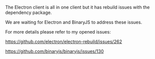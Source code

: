 The Electron client is all in one client but it has rebuild issues with the dependency package.

We are waiting for Electron and BinaryJS to address these issues.

For more details please refer to my opened issues:

https://github.com/electron/electron-rebuild/issues/262

https://github.com/binaryjs/binaryjs/issues/130


